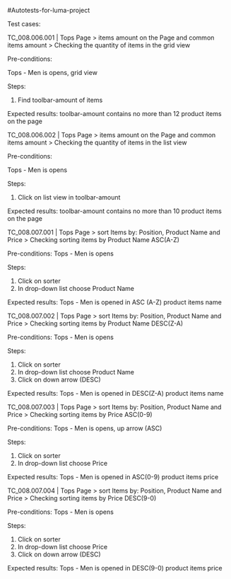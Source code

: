 #Autotests-for-luma-project

Test cases:

TC_008.006.001 | Tops Page > items amount on the Page and common items amount > Checking the quantity of items in the grid view

Pre-conditions:

Tops - Men is opens, grid view

Steps:

1. Find toolbar-amount of items

Expected results: toolbar-amount contains no more than 12 product items on the page


TC_008.006.002 | Tops Page > items amount on the Page and common items amount > Checking the quantity of items in the list view

Pre-conditions:

Tops - Men is opens

Steps:

1. Click on list view in toolbar-amount

Expected results: toolbar-amount contains no more than 10 product items on the page


TC_008.007.001 | Tops Page > sort Items by: Position, Product Name and Price > Checking sorting items by Product Name ASC(A-Z)

Pre-conditions: Tops - Men is opens

Steps:

1. Click on sorter
2. In drop-down list choose Product Name

Expected results: Tops - Men is opened in ASC (A-Z) product items name


TC_008.007.002 | Tops Page > sort Items by: Position, Product Name and Price > Checking sorting items by Product Name DESC(Z-A)

Pre-conditions: Tops - Men is opens

Steps:

1. Click on sorter
2. In drop-down list choose Product Name
3. Click on down arrow (DESC)
   
Expected results: Tops - Men is opened in DESC(Z-A) product items name


TC_008.007.003 | Tops Page > sort Items by: Position, Product Name and Price > Checking sorting items by Price ASC(0-9)

Pre-conditions: Tops - Men is opens, up arrow (ASC)

Steps:

1. Click on sorter
2. In drop-down list choose Price
   
Expected results: Tops - Men is opened in ASC(0-9) product items price


TC_008.007.004 | Tops Page > sort Items by: Position, Product Name and Price > Checking sorting items by Price DESC(9-0)

Pre-conditions: Tops - Men is opens

Steps:

1. Click on sorter
2. In drop-down list choose Price
3. Click on down arrow (DESC)
   
Expected results: Tops - Men is opened in DESC(9-0) product items price

